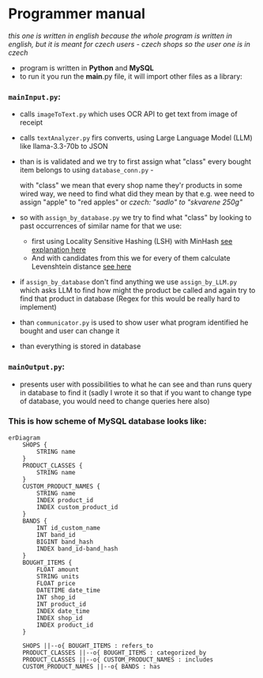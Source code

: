 # Programmer manual
*this one is written in english because the whole program is written in english, but it is meant for czech users - czech shops so the user one is in czech*

- program is written in **Python** and **MySQL**
- to run it you run the __main__.py file, it will import other files as a library:

### `mainInput.py`:
- calls `imageToText.py` which uses OCR API to get text from image of receipt
- calls `textAnalyzer.py` firs converts, using Large Language Model (LLM) like llama-3.3-70b to JSON
- than is is validated and we try to first assign what "class" every bought item belongs to using `database_conn.py` - 
    
    with "class" we mean that every shop name they'r products in some wired way, we need to find what did they mean by that e.g. wee need to assign "apple" to "red apples" or *czech: "sadlo" to "skvarene 250g"*

    
- so with `assign_by_database.py` we try to find what "class" by looking to past occurrences of similar name for that we use:
    - first using Locality Sensitive Hashing (LSH) with MinHash [see explanation here](https://medium.com/@omkarsoak/from-min-hashing-to-locality-sensitive-hashing-the-complete-process-b88b298d71a1)
    - And with candidates from this we for every of them calculate Levenshtein distance [see here](https://en.wikipedia.org/wiki/Levenshtein_distance)
- if `assign_by_database` don't find anything we use `assign_by_LLM.py` which asks LLM to find how might the product be called and again try to find that product in database (Regex for this would be really hard to implement)
- than `communicator.py` is used to show user what program identified he bought and user can change it
- than everything is stored in database

### `mainOutput.py`:
- presents user with possibilities to what he can see and than runs query in database to find it (sadly I wrote it so that if you want to change type of database, you would need to change queries here also)

### This is how scheme of MySQL database looks like:

```mermaid
erDiagram
    SHOPS {
        STRING name
    }
    PRODUCT_CLASSES {
        STRING name
    }
    CUSTOM_PRODUCT_NAMES {
        STRING name
        INDEX product_id
        INDEX custom_product_id
    }
    BANDS {
        INT id_custom_name
        INT band_id
        BIGINT band_hash
        INDEX band_id-band_hash
    }
    BOUGHT_ITEMS {
        FLOAT amount
        STRING units
        FLOAT price
        DATETIME date_time
        INT shop_id
        INT product_id
        INDEX date_time
        INDEX shop_id
        INDEX product_id
    }

    SHOPS ||--o{ BOUGHT_ITEMS : refers_to
    PRODUCT_CLASSES ||--o{ BOUGHT_ITEMS : categorized_by
    PRODUCT_CLASSES ||--o{ CUSTOM_PRODUCT_NAMES : includes
    CUSTOM_PRODUCT_NAMES ||--o{ BANDS : has
    
```
